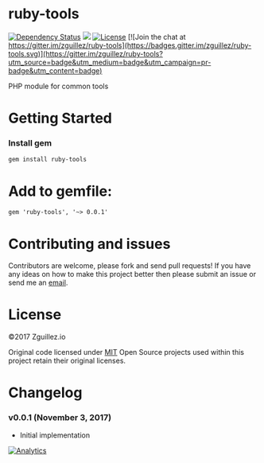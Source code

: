# ruby-tools

[![Dependency Status](https://gemnasium.com/zguillez/ruby-tools.svg)](https://gemnasium.com/zguillez/ruby-tools)
![](https://reposs.herokuapp.com/?path=zguillez/ruby-tools)
[![License](http://img.shields.io/:license-mit-blue.svg)](http://doge.mit-license.org)
[![Join the chat at https://gitter.im/zguillez/ruby-tools](https://badges.gitter.im/zguillez/ruby-tools.svg)](https://gitter.im/zguillez/ruby-tools?utm_source=badge&utm_medium=badge&utm_campaign=pr-badge&utm_content=badge)

PHP module for common tools

# Getting Started

### Install gem

    gem install ruby-tools

# Add to gemfile:

	gem 'ruby-tools', '~> 0.0.1'


# Contributing and issues

Contributors are welcome, please fork and send pull requests! If you have any ideas on how to make this project better then please submit an issue or send me an [email](mailto:mail@zguillez.io).

# License

©2017 Zguillez.io

Original code licensed under [MIT](https://en.wikipedia.org/wiki/MIT_License) Open Source projects used within this project retain their original licenses.

# Changelog

### v0.0.1 (November 3, 2017) 

* Initial implementation

[![Analytics](https://ga-beacon.appspot.com/UA-1125217-30/zguillez/ruby-tools?pixel)](https://github.com/igrigorik/ga-beacon)